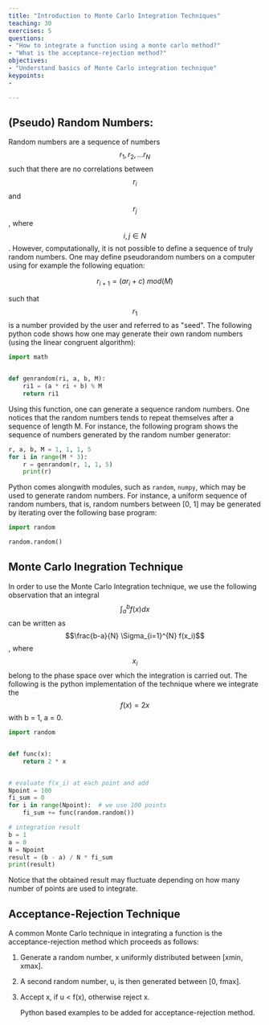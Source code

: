 ```yaml
---
title: "Introduction to Monte Carlo Integration Techniques"
teaching: 30
exercises: 5
questions:
- "How to integrate a function using a monte carlo method?"
- "What is the acceptance-rejection method?"
objectives:
- "Understand basics of Monte Carlo integration technique"
keypoints:
-

---
```


<!-- Mathjax Support -->
<script type="text/javascript" async
src="https://cdn.mathjax.org/mathjax/latest/MathJax.js?config=TeX-MML-AM_CHTML">
</script>


## (Pseudo) Random Numbers:

Random numbers are a sequence of numbers $$r_1, r_2, ...r_N$$ such that there are no correlations between $$r_i$$ and $$r_j$$, where $$i,j \in N$$. However, computationally, it is not possible to define a sequence of truly random numbers.  One may define pseudorandom numbers on a computer using for example the following equation:

$$r_{i+1} = (a r_{i} + c)~ mod(M)$$

such that $$r_{1}$$ is a number provided by the user and referred to as "seed". The following python code shows how one may generate their own random numbers (using the linear congruent algorithm):


```python
import math


def genrandom(ri, a, b, M):
    ri1 = (a * ri + b) % M
    return ri1
```

Using this function, one can generate a sequence random numbers. One notices that the random numbers tends to repeat themselves after a sequence of length M. For instance, the following program shows the sequence of numbers generated by the random number generator:


```python
r, a, b, M = 1, 1, 1, 5
for i in range(M * 3):
    r = genrandom(r, 1, 1, 5)
    print(r)
```


Python comes alongwith modules, such as `random`, `numpy`,  which may be used to generate random numbers. For instance, a uniform sequence of random numbers, that is, random numbers between [0, 1] may be generated by iterating over the following base program:

```python
import random

random.random()
```


## Monte Carlo Inegration Technique

In order to use the Monte Carlo Integration technique, we use the following observation that an integral $$\int_{a}^{b} f(x) dx$$ can be written as $$\frac{b-a}{N} \Sigma_{i=1}^{N} f(x_i)$$, where $$x_i$$ belong to the phase space over which the integration is carried out. The following is the python implementation of the technique where we integrate the $$f(x) = 2x$$ with b = 1, a = 0.

```python
import random


def func(x):
    return 2 * x


# evaluate f(x_i) at each point and add
Npoint = 100
fi_sum = 0
for i in range(Npoint):  # we use 100 points
    fi_sum += func(random.random())

# integration result
b = 1
a = 0
N = Npoint
result = (b - a) / N * fi_sum
print(result)
```
Notice that the obtained result may fluctuate depending on how many number of points are used to integrate.

## Acceptance-Rejection Technique

A common Monte Carlo technique in integrating a function is the acceptance-rejection method which proceeds as follows:

1. Generate a random number, x uniformly distributed between [xmin, xmax].
2. A second random number, u, is then generated between [0, fmax].
3. Accept x, if u < f(x), otherwise reject x.

    Python based examples to be added for acceptance-rejection method.
